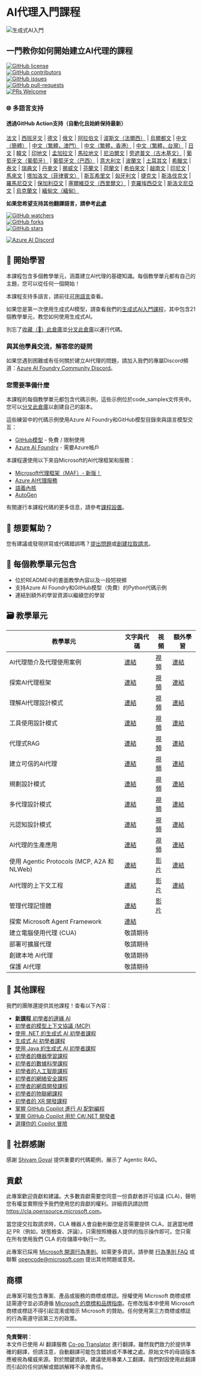 <!--
CO_OP_TRANSLATOR_METADATA:
{
  "original_hash": "413adcc2c6a498d52643d27f6871aa24",
  "translation_date": "2025-10-02T13:51:51+00:00",
  "source_file": "README.md",
  "language_code": "mo"
}
-->
# AI代理入門課程

![生成式AI入門](../../translated_images/repo-thumbnailv2.06f4a48036fde647f6ba4eb19f5651babe59bb30e972748afb349e47725d7601.mo.png)

## 一門教你如何開始建立AI代理的課程

[![GitHub license](https://img.shields.io/github/license/microsoft/ai-agents-for-beginners.svg)](https://github.com/microsoft/ai-agents-for-beginners/blob/master/LICENSE?WT.mc_id=academic-105485-koreyst)  
[![GitHub contributors](https://img.shields.io/github/contributors/microsoft/ai-agents-for-beginners.svg)](https://GitHub.com/microsoft/ai-agents-for-beginners/graphs/contributors/?WT.mc_id=academic-105485-koreyst)  
[![GitHub issues](https://img.shields.io/github/issues/microsoft/ai-agents-for-beginners.svg)](https://GitHub.com/microsoft/ai-agents-for-beginners/issues/?WT.mc_id=academic-105485-koreyst)  
[![GitHub pull-requests](https://img.shields.io/github/issues-pr/microsoft/ai-agents-for-beginners.svg)](https://GitHub.com/microsoft/ai-agents-for-beginners/pulls/?WT.mc_id=academic-105485-koreyst)  
[![PRs Welcome](https://img.shields.io/badge/PRs-welcome-brightgreen.svg?style=flat-square)](http://makeapullrequest.com?WT.mc_id=academic-105485-koreyst)  

### 🌐 多語言支持

#### 透過GitHub Action支持（自動化且始終保持最新）

[法文](../fr/README.md) | [西班牙文](../es/README.md) | [德文](../de/README.md) | [俄文](../ru/README.md) | [阿拉伯文](../ar/README.md) | [波斯文（法爾西）](../fa/README.md) | [烏爾都文](../ur/README.md) | [中文（簡體）](../zh/README.md) | [中文（繁體，澳門）](./README.md) | [中文（繁體，香港）](../hk/README.md) | [中文（繁體，台灣）](../tw/README.md) | [日文](../ja/README.md) | [韓文](../ko/README.md) | [印地文](../hi/README.md) | [孟加拉文](../bn/README.md) | [馬拉地文](../mr/README.md) | [尼泊爾文](../ne/README.md) | [旁遮普文（古木基文）](../pa/README.md) | [葡萄牙文（葡萄牙）](../pt/README.md) | [葡萄牙文（巴西）](../br/README.md) | [意大利文](../it/README.md) | [波蘭文](../pl/README.md) | [土耳其文](../tr/README.md) | [希臘文](../el/README.md) | [泰文](../th/README.md) | [瑞典文](../sv/README.md) | [丹麥文](../da/README.md) | [挪威文](../no/README.md) | [芬蘭文](../fi/README.md) | [荷蘭文](../nl/README.md) | [希伯來文](../he/README.md) | [越南文](../vi/README.md) | [印尼文](../id/README.md) | [馬來文](../ms/README.md) | [塔加洛文（菲律賓文）](../tl/README.md) | [斯瓦希里文](../sw/README.md) | [匈牙利文](../hu/README.md) | [捷克文](../cs/README.md) | [斯洛伐克文](../sk/README.md) | [羅馬尼亞文](../ro/README.md) | [保加利亞文](../bg/README.md) | [塞爾維亞文（西里爾文）](../sr/README.md) | [克羅埃西亞文](../hr/README.md) | [斯洛文尼亞文](../sl/README.md) | [烏克蘭文](../uk/README.md) | [緬甸文（緬甸）](../my/README.md)

**如果您希望支持其他翻譯語言，請參考[此處](https://github.com/Azure/co-op-translator/blob/main/getting_started/supported-languages.md)**

[![GitHub watchers](https://img.shields.io/github/watchers/microsoft/ai-agents-for-beginners.svg?style=social&label=Watch)](https://GitHub.com/microsoft/ai-agents-for-beginners/watchers/?WT.mc_id=academic-105485-koreyst)  
[![GitHub forks](https://img.shields.io/github/forks/microsoft/ai-agents-for-beginners.svg?style=social&label=Fork)](https://GitHub.com/microsoft/ai-agents-for-beginners/network/?WT.mc_id=academic-105485-koreyst)  
[![GitHub stars](https://img.shields.io/github/stars/microsoft/ai-agents-for-beginners.svg?style=social&label=Star)](https://GitHub.com/microsoft/ai-agents-for-beginners/stargazers/?WT.mc_id=academic-105485-koreyst)  

[![Azure AI Discord](https://dcbadge.limes.pink/api/server/kzRShWzttr)](https://discord.gg/kzRShWzttr)

## 🌱 開始學習

本課程包含多個教學單元，涵蓋建立AI代理的基礎知識。每個教學單元都有自己的主題，您可以從任何一個開始！

本課程支持多語言，請前往[可用語言](../..)查看。

如果您是第一次使用生成式AI模型，請查看我們的[生成式AI入門課程](https://aka.ms/genai-beginners)，其中包含21個教學單元，教您如何使用生成式AI。

別忘了[收藏（🌟）此倉庫](https://docs.github.com/en/get-started/exploring-projects-on-github/saving-repositories-with-stars?WT.mc_id=academic-105485-koreyst)並[分叉此倉庫](https://github.com/microsoft/ai-agents-for-beginners/fork)以運行代碼。

### 與其他學員交流，解答您的疑問

如果您遇到困難或有任何關於建立AI代理的問題，請加入我們的專屬Discord頻道：[Azure AI Foundry Community Discord](https://aka.ms/ai-agents/discord)。

### 您需要準備什麼

本課程的每個教學單元都包含代碼示例，這些示例位於code_samples文件夾中。您可以[分叉此倉庫](https://github.com/microsoft/ai-agents-for-beginners/fork)以創建自己的副本。

這些練習中的代碼示例使用Azure AI Foundry和GitHub模型目錄來與語言模型交互：

- [GitHub模型](https://aka.ms/ai-agents-beginners/github-models) - 免費 / 限制使用  
- [Azure AI Foundry](https://aka.ms/ai-agents-beginners/ai-foundry) - 需要Azure帳戶  

本課程還使用以下來自Microsoft的AI代理框架和服務：

- [Microsoft代理框架（MAF）- 新版！](https://aka.ms/ai-agents-beginners/agent-framewrok)  
- [Azure AI代理服務](https://aka.ms/ai-agents-beginners/ai-agent-service)  
- [語義內核](https://aka.ms/ai-agents-beginners/semantic-kernel)  
- [AutoGen](https://aka.ms/ai-agents/autogen)  

有關運行本課程代碼的更多信息，請參考[課程設置](./00-course-setup/README.md)。

## 🙏 想要幫助？

您有建議或發現拼寫或代碼錯誤嗎？[提出問題](https://github.com/microsoft/ai-agents-for-beginners/issues?WT.mc_id=academic-105485-koreyst)或[創建拉取請求](https://github.com/microsoft/ai-agents-for-beginners/pulls?WT.mc_id=academic-105485-koreyst)。

## 📂 每個教學單元包含

- 位於README中的書面教學內容以及一段短視頻  
- 支持Azure AI Foundry和GitHub模型（免費）的Python代碼示例  
- 連結到額外的學習資源以繼續您的學習  

## 🗃️ 教學單元

| **教學單元**                                | **文字與代碼**                                   | **視頻**                                                   | **額外學習**                                                                         |
|---------------------------------------------|--------------------------------------------------|------------------------------------------------------------|--------------------------------------------------------------------------------------|
| AI代理簡介及代理使用案例                    | [連結](./01-intro-to-ai-agents/README.md)        | [視頻](https://youtu.be/3zgm60bXmQk?si=z8QygFvYQv-9WtO1)   | [連結](https://aka.ms/ai-agents-beginners/collection?WT.mc_id=academic-105485-koreyst) |
| 探索AI代理框架                              | [連結](./02-explore-agentic-frameworks/README.md)| [視頻](https://youtu.be/ODwF-EZo_O8?si=Vawth4hzVaHv-u0H)   | [連結](https://aka.ms/ai-agents-beginners/collection?WT.mc_id=academic-105485-koreyst) |
| 理解AI代理設計模式                          | [連結](./03-agentic-design-patterns/README.md)   | [視頻](https://youtu.be/m9lM8qqoOEA?si=BIzHwzstTPL8o9GF)   | [連結](https://aka.ms/ai-agents-beginners/collection?WT.mc_id=academic-105485-koreyst) |
| 工具使用設計模式                            | [連結](./04-tool-use/README.md)                  | [視頻](https://youtu.be/vieRiPRx-gI?si=2z6O2Xu2cu_Jz46N)   | [連結](https://aka.ms/ai-agents-beginners/collection?WT.mc_id=academic-105485-koreyst) |
| 代理式RAG                                   | [連結](./05-agentic-rag/README.md)               | [視頻](https://youtu.be/WcjAARvdL7I?si=gKPWsQpKiIlDH9A3)   | [連結](https://aka.ms/ai-agents-beginners/collection?WT.mc_id=academic-105485-koreyst) |
| 建立可信的AI代理                            | [連結](./06-building-trustworthy-agents/README.md)| [視頻](https://youtu.be/iZKkMEGBCUQ?si=jZjpiMnGFOE9L8OK)   | [連結](https://aka.ms/ai-agents-beginners/collection?WT.mc_id=academic-105485-koreyst) |
| 規劃設計模式                                | [連結](./07-planning-design/README.md)           | [視頻](https://youtu.be/kPfJ2BrBCMY?si=6SC_iv_E5-mzucnC)   | [連結](https://aka.ms/ai-agents-beginners/collection?WT.mc_id=academic-105485-koreyst) |
| 多代理設計模式                              | [連結](./08-multi-agent/README.md)               | [視頻](https://youtu.be/V6HpE9hZEx0?si=rMgDhEu7wXo2uo6g)   | [連結](https://aka.ms/ai-agents-beginners/collection?WT.mc_id=academic-105485-koreyst) |
| 元認知設計模式                              | [連結](./09-metacognition/README.md)             | [視頻](https://youtu.be/His9R6gw6Ec?si=8gck6vvdSNCt6OcF)   | [連結](https://aka.ms/ai-agents-beginners/collection?WT.mc_id=academic-105485-koreyst) |
| AI代理的生產應用                            | [連結](./10-ai-agents-production/README.md)      | [視頻](https://youtu.be/l4TP6IyJxmQ?si=31dnhexRo6yLRJDl)   | [連結](https://aka.ms/ai-agents-beginners/collection?WT.mc_id=academic-105485-koreyst) |
| 使用 Agentic Protocols (MCP, A2A 和 NLWeb) | [連結](./11-agentic-protocols/README.md)           | [影片](https://youtu.be/X-Dh9R3Opn8)                                 | [連結](https://aka.ms/ai-agents-beginners/collection?WT.mc_id=academic-105485-koreyst) |
| AI代理的上下文工程                          | [連結](./12-context-engineering/README.md)         | [影片](https://youtu.be/F5zqRV7gEag)                                 | [連結](https://aka.ms/ai-agents-beginners/collection?WT.mc_id=academic-105485-koreyst) |
| 管理代理記憶體                              | [連結](./13-agent-memory/README.md)     |      [影片](https://youtu.be/QrYbHesIxpw?si=vZkVwKrQ4ieCcIPx)                                                      |                                                                                        |
| 探索 Microsoft Agent Framework              | [連結](./14-microsoft-agent-framework/README.md)                            |                                                            |                                                                                        |
| 建立電腦使用代理 (CUA)                      | 敬請期待                            |                                                            |                                                                                        |
| 部署可擴展代理                              | 敬請期待                            |                                                            |                                                                                        |
| 創建本地 AI代理                             | 敬請期待                               |                                                            |                                                                                        |
| 保護 AI代理                                 | 敬請期待                               |                                                            |                                                                                        |

## 🎒 其他課程

我們的團隊還提供其他課程！查看以下內容：

- [**新課程** 初學者的邊緣 AI](https://github.com/microsoft/edgeai-for-beginners?WT.mc_id=academic-105485-koreyst)
- [初學者的模型上下文協議 (MCP)](https://github.com/microsoft/mcp-for-beginners?WT.mc_id=academic-105485-koreyst)
- [使用 .NET 的生成式 AI 初學者課程](https://github.com/microsoft/Generative-AI-for-beginners-dotnet?WT.mc_id=academic-105485-koreyst)
- [生成式 AI 初學者課程](https://github.com/microsoft/generative-ai-for-beginners?WT.mc_id=academic-105485-koreyst)
- [使用 Java 的生成式 AI 初學者課程](https://github.com/microsoft/generative-ai-for-beginners-java?WT.mc_id=academic-105485-koreyst)
- [初學者的機器學習課程](https://aka.ms/ml-beginners?WT.mc_id=academic-105485-koreyst)
- [初學者的數據科學課程](https://aka.ms/datascience-beginners?WT.mc_id=academic-105485-koreyst)
- [初學者的人工智能課程](https://aka.ms/ai-beginners?WT.mc_id=academic-105485-koreyst)
- [初學者的網絡安全課程](https://github.com/microsoft/Security-101??WT.mc_id=academic-96948-sayoung)
- [初學者的網頁開發課程](https://aka.ms/webdev-beginners?WT.mc_id=academic-105485-koreyst)
- [初學者的物聯網課程](https://aka.ms/iot-beginners?WT.mc_id=academic-105485-koreyst)
- [初學者的 XR 開發課程](https://github.com/microsoft/xr-development-for-beginners?WT.mc_id=academic-105485-koreyst)
- [掌握 GitHub Copilot 進行 AI 配對編程](https://aka.ms/GitHubCopilotAI?WT.mc_id=academic-105485-koreyst)
- [掌握 GitHub Copilot 用於 C#/.NET 開發者](https://github.com/microsoft/mastering-github-copilot-for-dotnet-csharp-developers?WT.mc_id=academic-105485-koreyst)
- [選擇你的 Copilot 冒險](https://github.com/microsoft/CopilotAdventures?WT.mc_id=academic-105485-koreyst)

## 🌟 社群感謝

感謝 [Shivam Goyal](https://www.linkedin.com/in/shivam2003/) 提供重要的代碼範例，展示了 Agentic RAG。

## 貢獻

此專案歡迎貢獻和建議。大多數貢獻需要您同意一份貢獻者許可協議 (CLA)，聲明您有權並實際授予我們使用您的貢獻的權利。詳細資訊請訪問 <https://cla.opensource.microsoft.com>。

當您提交拉取請求時，CLA 機器人會自動判斷您是否需要提供 CLA，並適當地標記 PR（例如，狀態檢查、評論）。只需按照機器人提供的指示操作即可。您只需在所有使用我們 CLA 的存儲庫中執行一次。

此專案已採用 [Microsoft 開源行為準則](https://opensource.microsoft.com/codeofconduct/)。如需更多資訊，請參閱 [行為準則 FAQ](https://opensource.microsoft.com/codeofconduct/faq/) 或聯繫 [opencode@microsoft.com](mailto:opencode@microsoft.com) 提出其他問題或意見。

## 商標

此專案可能包含專案、產品或服務的商標或標誌。授權使用 Microsoft 商標或標誌需遵守並必須遵循 [Microsoft 的商標和品牌指南](https://www.microsoft.com/legal/intellectualproperty/trademarks/usage/general)。在修改版本中使用 Microsoft 商標或標誌不得引起混淆或暗示 Microsoft 的贊助。任何使用第三方商標或標誌的行為需遵守該第三方的政策。

---

**免責聲明**：  
本文件已使用 AI 翻譯服務 [Co-op Translator](https://github.com/Azure/co-op-translator) 進行翻譯。雖然我們致力於提供準確的翻譯，但請注意，自動翻譯可能包含錯誤或不準確之處。原始文件的母語版本應被視為權威來源。對於關鍵資訊，建議使用專業人工翻譯。我們對因使用此翻譯而引起的任何誤解或錯誤解釋不承擔責任。